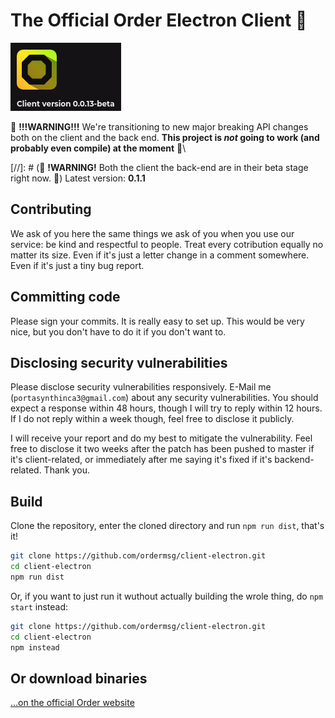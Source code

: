 # The Official Order Electron Client :tada:

![](promo.png)

:construction: **!!!WARNING!!!** We're transitioning to new major breaking API changes both on the client and the back end. **This project is _not_ going to work (and probably even compile) at the moment** :construction:\

[//]: # (:construction: **!WARNING!** Both the client the back-end are in their beta stage right now. :construction:\)
Latest version: **0.1.1**

## Contributing
We ask of you here the same things we ask of you when you use our service: be kind and respectful to people. Treat every cotribution equally no matter its size. Even if it's just a letter change in a comment somewhere. Even if it's just a tiny bug report.

## Committing code
Please sign your commits. It is really easy to set up. This would be very nice, but you don't have to do it if you don't want to.

## Disclosing security vulnerabilities
Please disclose security vulnerabilities responsively. E-Mail me (`portasynthinca3@gmail.com`) about any security vulnerabilities. You should expect a response within 48 hours, though I will try to reply within 12 hours. If I do not reply within a week though, feel free to disclose it publicly.

I will receive your report and do my best to mitigate the vulnerability. Feel free to disclose it two weeks after the patch has been pushed to master if it's client-related, or immediately after me saying it's fixed if it's backend-related. Thank you.

## Build
Clone the repository, enter the cloned directory and run `npm run dist`, that's it!
```sh
git clone https://github.com/ordermsg/client-electron.git
cd client-electron
npm run dist
```
Or, if you want to just run it wuthout actually building the wrole thing, do `npm start` instead:
```sh
git clone https://github.com/ordermsg/client-electron.git
cd client-electron
npm instead
```

## Or download binaries
[...on the official Order website](https://ordermsg.tk/download)